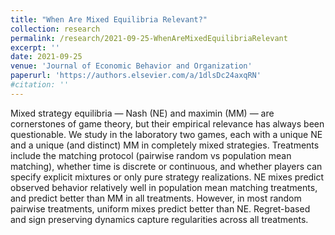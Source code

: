 ```yaml
---
title: "When Are Mixed Equilibria Relevant?"
collection: research
permalink: /research/2021-09-25-WhenAreMixedEquilibriaRelevant
excerpt: ''
date: 2021-09-25
venue: 'Journal of Economic Behavior and Organization'
paperurl: 'https://authors.elsevier.com/a/1dlsDc24axqRN'
#citation: ''
---
```


Mixed strategy equilibria — Nash (NE) and maximin (MM) — are cornerstones of game theory, but their empirical relevance has always been questionable. We study in the laboratory two games, each with a unique NE and a unique (and distinct) MM in completely mixed strategies. Treatments include the matching protocol (pairwise random vs population mean matching), whether time is discrete or continuous, and whether players can specify explicit mixtures or only pure strategy realizations. NE mixes predict observed behavior relatively well in population mean matching treatments, and predict better than MM in all treatments. However, in most random pairwise treatments, uniform mixes predict better than NE. Regret-based and sign preserving dynamics capture regularities across all treatments.
